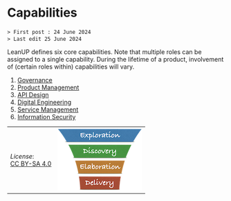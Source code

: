 # Capabilities

```text
> First post : 24 June 2024
> Last edit 25 June 2024
```

LeanUP defines six core capabilities. Note that multiple roles can be assigned to a single capability. During the lifetime of a product, involvement of (certain roles within) capabilities will vary.

1. [Governance](/Capabilities/governance.md)
2. [Product Management](/Capabilities/product-mgt.md)
3. [API Design](/Capabilities/design.md)
4. [Digital Engineering](/Capabilities/engineering.md)
5. [Service Management](/Capabilities/service-mgt.md)
6. [Information Security](/Capabilities/security.md)

| | |
| - | - |
| *License*:</BR>[CC BY-SA 4.0](https://creativecommons.org/licenses/by-sa/4.0/deed.en) | [![LeanUP Logo](/images/leanupLogo-s.png)][nav] |

[nav]: /Overview/leanup.md
